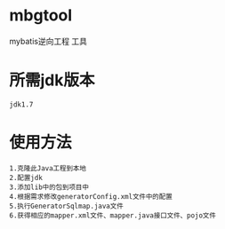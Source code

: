 # mbgtool
mybatis逆向工程 工具

# 所需jdk版本 
    jdk1.7
# 使用方法
    1.克隆此Java工程到本地
    2.配置jdk
    3.添加lib中的包到项目中
    4.根据需求修改generatorConfig.xml文件中的配置
    5.执行GeneratorSqlmap.java文件
    6.获得相应的mapper.xml文件、mapper.java接口文件、pojo文件
